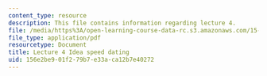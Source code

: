 ```yaml
---
content_type: resource
description: This file contains information regarding lecture 4.
file: /media/https%3A/open-learning-course-data-rc.s3.amazonaws.com/15-390-new-enterprises-spring-2013/156e2be901f279b7e33aca12b7e40272_MIT15_390S13_lec04.pdf
file_type: application/pdf
resourcetype: Document
title: Lecture 4 Idea speed dating
uid: 156e2be9-01f2-79b7-e33a-ca12b7e40272
---
```


